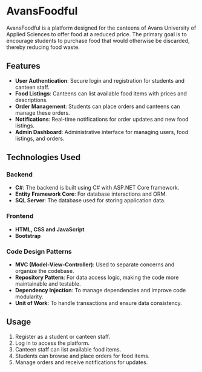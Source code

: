 # AvansFoodful

AvansFoodful is a platform designed for the canteens of Avans University of Applied Sciences to offer food at a reduced price. The primary goal is to encourage students to purchase food that would otherwise be discarded, thereby reducing food waste.

## Features

- **User Authentication**: Secure login and registration for students and canteen staff.
- **Food Listings**: Canteens can list available food items with prices and descriptions.
- **Order Management**: Students can place orders and canteens can manage these orders.
- **Notifications**: Real-time notifications for order updates and new food listings.
- **Admin Dashboard**: Administrative interface for managing users, food listings, and orders.

## Technologies Used

### Backend
- **C\#**: The backend is built using C\# with ASP.NET Core framework.
- **Entity Framework Core**: For database interactions and ORM.
- **SQL Server**: The database used for storing application data.

### Frontend
- **HTML, CSS and JavaScript**
- **Bootstrap**

### Code Design Patterns
- **MVC (Model-View-Controller)**: Used to separate concerns and organize the codebase.
- **Repository Pattern**: For data access logic, making the code more maintainable and testable.
- **Dependency Injection**: To manage dependencies and improve code modularity.
- **Unit of Work**: To handle transactions and ensure data consistency.

## Usage

1. Register as a student or canteen staff.
2. Log in to access the platform.
3. Canteen staff can list available food items.
4. Students can browse and place orders for food items.
5. Manage orders and receive notifications for updates.
